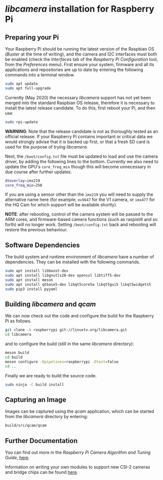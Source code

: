 # _libcamera_ installation for Raspberry Pi

## Preparing your Pi

Your Raspberry Pi should be running the latest version of the Raspbian OS (_Buster_ at the time of writing), and the camera and I2C interfaces must both be enabled (check the _Interfaces_ tab of the _Raspberry Pi Configuration_ tool, from the _Preferences_ menu). First ensure your system, firmware and all its applications and repositories are up to date by entering the following commands into a terminal window.

```bash
sudo apt update
sudo apt full-upgrade
```

Currently (May 2020) the necessary _libcamera_ support has not yet been merged into the standard Raspbian OS release, therefore it is necessary to install the latest release candidate. To do this, first reboot your Pi, and then use

```bash
sudo rpi-update
```

**WARNING**: Note that the release candidate is not as thoroughly tested as an official release. If your Raspberry Pi contains important or critical data we would strongly advise that it is backed up first, or that a fresh SD card is used for the purpose of trying _libcamera_.

Next, the `/boot/config.txt` file must be updated to load and use the camera driver, by adding the following lines to the bottom. Currently we also need to update the GPU's `core_freq_min` though this will become unnecessary in due course after further updates.

```bash
dtoverlay=imx219
core_freq_min=250
```

If you are using a sensor other than the `imx219` you will need to supply the alternative name here (for example, `ov5647` for the V1 camera, or `imx477` for the HQ Cam for which support will be available shortly).

**NOTE**: after rebooting, control of the camera system will be passed to the ARM cores, and firmware-based camera functions (such as raspistill and so forth) will no longer work. Setting `/boot/config.txt` back and rebooting will restore the previous behaviour.

## Software Dependencies

The build system and runtime environment of _libcamera_ have a number of dependencies. They can be installed with the following commands.

```bash
sudo apt install libboost-dev
sudo apt install libgnutls28-dev openssl libtiff5-dev
sudo apt install meson
sudo apt install qtbase5-dev libqt5core5a libqt5gui5 libqt5widgets5
sudo pip3 install pyyaml
```

## Building _libcamera_ and _qcam_

We can now check out the code and configure the build for the Raspberry Pi as follows.

```bash
git clone -b raspberrypi git://linuxtv.org/libcamera.git
cd libcamera
```

and to configure the build (still in the same _libcamera_ directory):

```bash
meson build
cd build
meson configure -Dpipelines=raspberrypi -Dtest=false
cd ..
```

Finally we are ready to build the source code.

```bash
sudo ninja -C build install
```

## Capturing an Image

Images can be captured using the _qcam_ application, which can be started from the _libcamera_ directory by entering:

```bash
build/src/qcam/qcam
```

## Further Documentation

You can find out more in the _Raspberry Pi Camera Algorithm and Tuning Guide_, [here](rpi_SOFT_libcamera_1p0.pdf).

Information on writing your own modules to support new CSI-2 cameras and bridge chips can be found [here](./csi-2-usage.md).